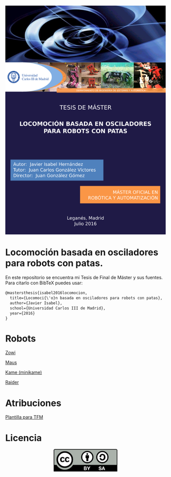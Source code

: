 <p align="center">
<img src="portada/portada.png" align = "center">
</p>

# Locomoción basada en osciladores para robots con patas.
En este repositorio se encuentra mi Tesis de Final de Máster y sus fuentes. Para citarlo con BibTeX puedes usar:

```
@mastersthesis{isabel2016locomocion,
  title={Locomoci{\'o}n basada en osciladores para robots con patas},
  author={Javier Isabel},
  school={Universidad Carlos III de Madrid},
  year={2016}
}
```

# Robots
[Zowi](https://github.com/JavierIH/zowi)

[Maus](https://github.com/JavierIH/maus)

[Kame (minikame)](https://github.com/JavierIH/miniKame)

[Raider](https://github.com/JavierIH/raider)

# Atribuciones
[Plantilla para TFM](https://github.com/asrob-uc3m/recursos-digitales/tree/master/plantillas/master)

# Licencia
<p align="center">
<img src="figuras/by-sa.png" width="200" align = "center">
</p>
